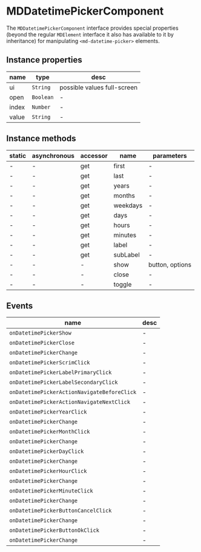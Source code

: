 # MDDatetimePickerComponent
The `MDDatetimePickerComponent` interface provides special properties (beyond the regular `MDElement` interface it also has available to it by inheritance) for manipulating `<md-datetime-picker>` elements.

## Instance properties

name|type|desc
---|---|---
ui|`String`|possible values full-screen
open|`Boolean`|-
index|`Number`|-
value|`String`|-

## Instance methods

static|asynchronous|accessor|name|parameters
---|---|---|---|---
-|-|get |first|-
-|-|get |last|-
-|-|get |years|-
-|-|get |months|-
-|-|get |weekdays|-
-|-|get |days|-
-|-|get |hours|-
-|-|get |minutes|-
-|-|get |label|-
-|-|get |subLabel|-
-|-|-|show|button, options
-|-|-|close|-
-|-|-|toggle|-

## Events

name|desc
---|---
`onDatetimePickerShow`|-
`onDatetimePickerClose`|-
`onDatetimePickerChange`|-
`onDatetimePickerScrimClick`|-
`onDatetimePickerLabelPrimaryClick`|-
`onDatetimePickerLabelSecondaryClick`|-
`onDatetimePickerActionNavigateBeforeClick`|-
`onDatetimePickerActionNavigateNextClick`|-
`onDatetimePickerYearClick`|-
`onDatetimePickerChange`|-
`onDatetimePickerMonthClick`|-
`onDatetimePickerChange`|-
`onDatetimePickerDayClick`|-
`onDatetimePickerChange`|-
`onDatetimePickerHourClick`|-
`onDatetimePickerChange`|-
`onDatetimePickerMinuteClick`|-
`onDatetimePickerChange`|-
`onDatetimePickerButtonCancelClick`|-
`onDatetimePickerChange`|-
`onDatetimePickerButtonOkClick`|-
`onDatetimePickerChange`|-
